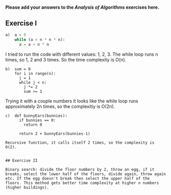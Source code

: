 #### Please add your answers to the ***Analysis of  Algorithms*** exercises here.

## Exercise I

```python
a)  a = 0
    while (a < n * n * n):
      a = a + n * n
```

I tried to run the code with different values: 1, 2, 3. The while loop runs n times, so 1, 2 and 3 times. So the time complexity is O(n).


```
b)  sum = 0
    for i in range(n):
      j = 1
      while j < n:
        j *= 2
        sum += 1
```
Trying it with a couple numbers it looks like the while loop runs approximately 2n times, so the complexitiy is O(2n).


```
c)  def bunnyEars(bunnies):
      if bunnies == 0:
        return 0

      return 2 + bunnyEars(bunnies-1)

Recursive function, it calls itself 2 times, so the complexity is O(2).


## Exercise II

Binary search: divide the floor numbers by 2, throw an egg, if it breaks, select the lower half of the floors, divide again, throw again etc. If the egg doesn't break then select the upper half of the floors. This method gets better time complexity at higher n numbers (higher buildings).
